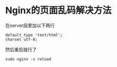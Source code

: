 # Nginx的页面乱码解决方法

在server段里加以下两行

```
default_type 'text/html';
charset utf-8;
```

然后重启就行了

```
sudo nginx -s reload
```



